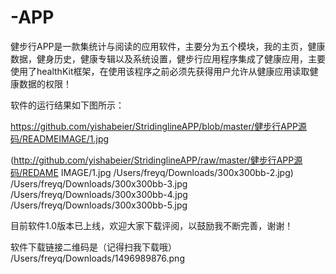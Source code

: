 # -APP
健步行APP是一款集统计与阅读的应用软件，主要分为五个模块，我的主页，健康数据，健身历史，健康专辑以及系统设置，健步行应用程序集成了健康应用，主要使用了healthKit框架，在使用该程序之前必须先获得用户允许从健康应用读取健康数据的权限！

软件的运行结果如下图所示：

https://github.com/yishabeier/StridinglineAPP/blob/master/健步行APP源码/READMEIMAGE/1.jpg

(http://github.com/yishabeier/StridinglineAPP/raw/master/健步行APP源码/REDAME IMAGE/1.jpg
/Users/freyq/Downloads/300x300bb-2.jpg)
/Users/freyq/Downloads/300x300bb-3.jpg
/Users/freyq/Downloads/300x300bb-4.jpg
/Users/freyq/Downloads/300x300bb-5.jpg

目前软件1.0版本已上线，欢迎大家下载评阅，以鼓励我不断完善，谢谢！

软件下载链接二维码是（记得扫我下载哦）
/Users/freyq/Downloads/1496989876.png

